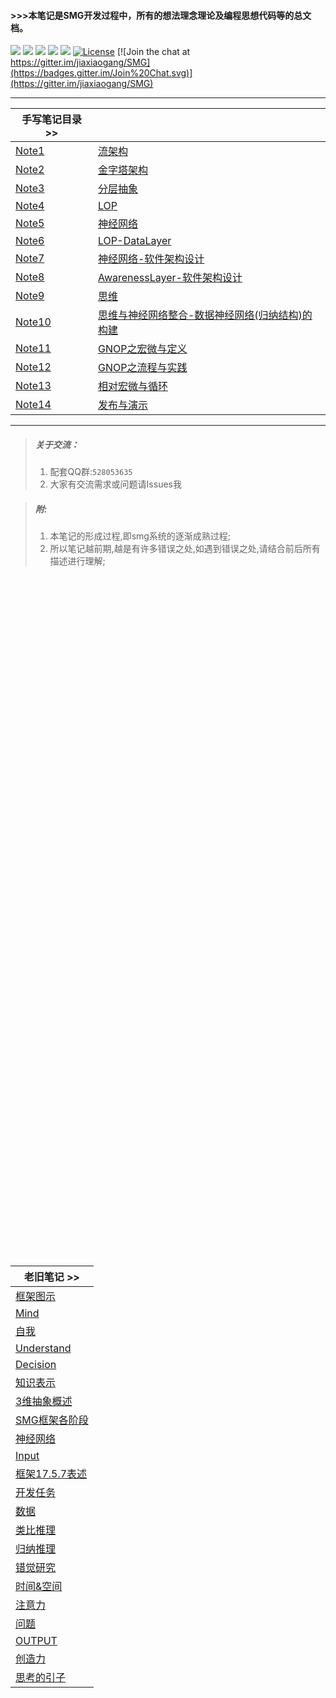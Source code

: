 #### >>>本笔记是SMG开发过程中，所有的想法理念理论及编程思想代码等的总文档。

[![](https://img.shields.io/badge/%20QQGroup-528053635%20-orange.svg)](tencent://message/?uin=283636001&Site=&Menu=yes)
[![](https://img.shields.io/badge/%20QQ-在线交谈%20-orange.svg)](http://wpa.qq.com/msgrd?v=3&uin=283636001&site=qq&menu=yes)
[![](https://img.shields.io/badge/%20QQ-客户端交谈%20-orange.svg)](tencent://message/?uin=283636001&Site=&Menu=yes)
![](https://img.shields.io/badge/%20Wechat-jia2764894%20-orange.svg)
![](https://img.shields.io/badge/%20in-iphone%20-orange.svg)
[![License](https://img.shields.io/badge/license-GPL-blue.svg)](LICENSE)
[![Join the chat at https://gitter.im/jiaxiaogang/SMG](https://badges.gitter.im/Join%20Chat.svg)](https://gitter.im/jiaxiaogang/SMG)

***

| 手写笔记目录 >> |  |
| --- | --- |
| [Note1](手写笔记/Note1.md) | [流架构](手写笔记/Note1.md) |
| [Note2](手写笔记/Note2.md) | [金字塔架构](手写笔记/Note2.md) |
| [Note3](手写笔记/Note3.md) | [分层抽象](手写笔记/Note3.md) |
| [Note4](手写笔记/Note4.md) | [LOP](手写笔记/Note4.md) |
| [Note5](手写笔记/Note5.md) | [神经网络](手写笔记/Note5.md) |
| [Note6](手写笔记/Note6.md) | [LOP-DataLayer](手写笔记/Note6.md) |
| [Note7](手写笔记/Note7.md) | [神经网络-软件架构设计](手写笔记/Note7.md) |
| [Note8](手写笔记/Note8.md) | [AwarenessLayer-软件架构设计](手写笔记/Note8.md) |
| [Note9](手写笔记/Note9.md) | [思维](手写笔记/Note9.md) |
| [Note10](手写笔记/Note10.md) | [思维与神经网络整合-数据神经网络(归纳结构)的构建](手写笔记/Note10.md) |
| [Note11](手写笔记/Note11.md) | [GNOP之宏微与定义](手写笔记/Note11.md) |
| [Note12](手写笔记/Note12.md) | [GNOP之流程与实践](手写笔记/Note12.md) |
| [Note13](手写笔记/Note13.md) | [相对宏微与循环](手写笔记/Note13.md) |
| [Note14](手写笔记/Note14.md) | [发布与演示](手写笔记/Note14.md) |

***

> ##### 关于交流：  
>
> 1. 配套QQ群:`528053635`
> 2. 大家有交流需求或问题请Issues我

> ##### 附:
> 1. 本笔记的形成过程,即smg系统的逐渐成熟过程;
> 2. 所以笔记越前期,越是有许多错误之处,如遇到错误之处,请结合前后所有描述进行理解;













<br><br><br><br><br><br><br><br><br><br><br><br><br><br><br><br>
<br><br><br><br><br><br><br><br><br><br><br><br><br><br><br><br>
<br><br><br><br><br><br><br><br><br><br><br><br><br><br><br><br>
<br><br><br><br><br><br><br><br><br><br><br><br><br><br><br><br>


| 老旧笔记 >> |
| --- |
| [框架图示](框架/框架图示.md) |
| [Mind](框架/Mind.md) |
| [自我](框架/自我.md) |
| [Understand](框架/Understand.md) |
| [Decision](框架/Decision.md) |
| [知识表示](框架/知识表示.md) |
| [3维抽象概述](框架/3维抽象概述.md) |
| [SMG框架各阶段](框架/SMG框架各阶段.md) |
| [神经网络](框架/神经网络.md) |
| [Input](框架/Input.md) |
| [框架17.5.7表述](框架/框架17.5.7表述.md) |
| [开发任务](框架/开发任务.md) |
| [数据](框架/数据.md) |
| [类比推理](框架/类比推理.md) |
| [归纳推理](框架/归纳推理.md) |
| [错觉研究](框架/错觉研究.md) |
| [时间&空间](框架/时间&空间.md) |
| [注意力](框架/注意力.md) |
| [问题](框架/问题.md) |
| [OUTPUT](框架/OUTPUT.md) |
| [创造力](框架/创造力.md) |
| [思考的引子](框架/思考的引子.md) |
